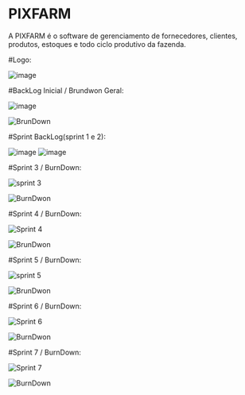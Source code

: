 # PIXFARM


A PIXFARM é o software de gerenciamento de fornecedores, clientes, produtos, estoques e todo ciclo produtivo da fazenda.

#Logo: 

![image](https://github.com/BRUNUN0/PIM-3-SEMESTRE/assets/131329545/317b767b-b6b9-41ec-a06a-31741c9dcf53)

#BackLog Inicial / Brundwon Geral:

![image](https://github.com/BRUNUN0/PIM-3-SEMESTRE/assets/131329545/02dee92b-9652-479f-bd44-64180d8d2070)


![BrunDown](https://github.com/BRUNUN0/PIM-3-SEMESTRE/assets/131329545/a1f12a5d-029c-4553-919d-467fe3c6b9c2)


#Sprint BackLog(sprint 1 e 2):

![image](https://github.com/BRUNUN0/PIM-3-SEMESTRE/assets/131329545/a46d47e6-02b5-4156-8f62-0686d62755cf)
![image](https://github.com/BRUNUN0/PIM-3-SEMESTRE/assets/131329545/8abf6f4f-c373-439d-a67d-1965a9a1a20e)


#Sprint 3 / BurnDown:


![sprint 3](https://github.com/BRUNUN0/PIM-3-SEMESTRE/assets/131329545/402885ad-564b-41d5-8994-fa76e40983e4)

![BurnDwon](https://github.com/BRUNUN0/PIM-3-SEMESTRE/assets/131329545/cc5689a0-d3dc-4949-9e76-3543276cb828)


#Sprint 4 / BurnDown:


![Sprint 4](https://github.com/BRUNUN0/PIM-3-SEMESTRE/assets/131329545/b36d979c-6354-44b9-a386-75a6b1b1ed67)


![BrunDwon](https://github.com/BRUNUN0/PIM-3-SEMESTRE/assets/131329545/7790c2c0-a1d6-4b40-9c6c-65c229060c18)


#Sprint 5 / BurnDown:


![sprint 5](https://github.com/BRUNUN0/PIM-3-SEMESTRE/assets/131329545/0fabb12b-3d00-4714-b16e-438396dee118)


![BrunDwon](https://github.com/BRUNUN0/PIM-3-SEMESTRE/assets/131329545/7ecef916-d26f-4892-aaee-b5153d3dc860)

#Sprint 6 / BurnDown:


![Sprint 6](https://github.com/BRUNUN0/PIM-3-SEMESTRE/assets/131329545/3361ee8e-e9cd-4784-a82d-8285076e9f33)


![BurnDwon](https://github.com/BRUNUN0/PIM-3-SEMESTRE/assets/131329545/c4cc573d-9cfc-4146-8038-4a237566a936)


#Sprint 7 / BurnDown:


![Sprint 7](https://github.com/BRUNUN0/PIM-3-SEMESTRE/assets/131329545/e9f170c2-f0d9-4787-8774-39c63e9bc9f5)

![BurnDown](https://github.com/BRUNUN0/PIM-3-SEMESTRE/assets/131329545/5e1b0db7-88af-4de5-b500-63405a5caf2e)

